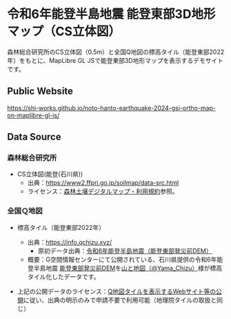 # 令和6年能登半島地震 能登東部3D地形マップ（CS立体図）
森林総合研究所のCS立体図（0.5m）と全国Q地図の標高タイル（能登東部2022年）をもとに、MapLibre GL JSで能登東部3D地形マップを表示するデモサイトです。

## Public Website
https://shi-works.github.io/noto-hanto-earthquake-2024-gsi-ortho-map-on-maplibre-gl-js/

## Data Source
### 森林総合研究所
- CS立体図(能登(石川県))
    - 出典：https://www2.ffpri.go.jp/soilmap/data-src.html
    - ライセンス：[森林土壌デジタルマップ・利用規約](https://www2.ffpri.go.jp/soilmap/#)参照。
 
### 全国Ｑ地図
- 標高タイル（能登東部2022年）
    - 出典：https://info.qchizu.xyz/
        - 原初データ出典：[令和6年能登半島地震（能登東部発災前DEM）](https://www.geospatial.jp/ckan/dataset/aac-disaster-20240101-dem)
    - 概要：G空間情報センターにて公開されている、石川県提供の令和6年能登半島地震 [能登東部発災前DEM](https://www.geospatial.jp/ckan/dataset/2024-notoeast-ortho)を[山と地図（@Yama_Chizu）](https://twitter.com/Yama_Chizu)様が標高タイル化したデータです。

- 上記の公開データのライセンス：[Q地図タイルを表示するWebサイト等の公開](https://info.qchizu.xyz/qchizu/reprint/#toc3)に従い、出典の明示のみで申請不要で利用可能（地理院タイルの取扱と同じ）
